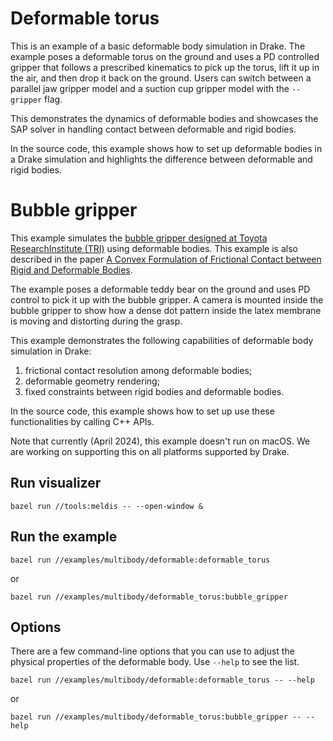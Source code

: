 # Deformable torus

This is an example of a basic deformable body simulation in Drake.
The example poses a deformable torus on the ground and uses a PD controlled
gripper that follows a prescribed kinematics to pick up the torus, lift it up
in the air, and then drop it back on the ground. Users can switch between a
parallel jaw gripper model and a suction cup gripper model with the `--gripper`
flag.

This demonstrates the dynamics of deformable bodies and showcases the SAP solver
in handling contact between deformable and rigid bodies.

In the source code, this example shows how to set up deformable bodies in a 
Drake simulation and highlights the difference between deformable and rigid
bodies.

# Bubble gripper

This example simulates the [bubble gripper designed at Toyota ResearchInstitute (TRI)](https://www.tri.global/news/sensing-believing-more-capable-robot-hands-soft-bubble-gripper) 
using deformable bodies. This example is also described in the paper
[A Convex Formulation of Frictional Contact between Rigid and Deformable Bodies](https://arxiv.org/abs/2303.08912).

The example poses a deformable teddy bear on the ground and uses PD control to
pick it up with the bubble gripper. A camera is mounted inside the bubble
gripper to show how a dense dot pattern inside the latex membrane is moving and
distorting during the grasp.

This example demonstrates the following capabilities of deformable body
simulation in Drake:
  1. frictional contact resolution among deformable bodies;
  2. deformable geometry rendering;
  3. fixed constraints between rigid bodies and deformable bodies.

In the source code, this example shows how to set up use these functionalities
by calling C++ APIs.

Note that currently (April 2024), this example doesn't run on macOS. We are
working on supporting this on all platforms supported by Drake.


## Run visualizer

```
bazel run //tools:meldis -- --open-window &
```

## Run the example

```
bazel run //examples/multibody/deformable:deformable_torus
```

or

```
bazel run //examples/multibody/deformable_torus:bubble_gripper
```

## Options

There are a few command-line options that you can use to adjust the physical
properties of the deformable body. Use `--help` to see the list.

```
bazel run //examples/multibody/deformable:deformable_torus -- --help
```

or

```
bazel run //examples/multibody/deformable_torus:bubble_gripper -- --help
```
